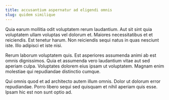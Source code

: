 ```yaml
---
title: accusantium aspernatur ad eligendi omnis
slug: quidem similique
---
```


Quia earum mollitia odit voluptatem rerum laudantium. Aut sit sint quia voluptatem ullam voluptas vel dolorum et. Maiores necessitatibus et et reiciendis. Est tenetur harum. Non reiciendis sequi natus in quas nesciunt iste. Illo adipisci et iste nisi.

Rerum laborum voluptatem quis. Est asperiores assumenda animi ab est omnis dignissimos. Quia et assumenda vero laudantium vitae aut sed aperiam culpa. Voluptates dolorem eius ipsam ut voluptatem. Magnam enim molestiae qui repudiandae distinctio cumque.

Qui omnis quod et ad architecto autem illum omnis. Dolor ut dolorum error repudiandae. Porro libero sequi sed quisquam et nihil aperiam quis esse. Ipsam hic est non sunt optio ad.
